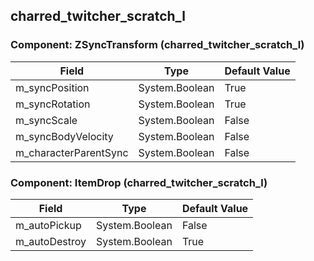## charred_twitcher_scratch_l

### Component: ZSyncTransform (charred_twitcher_scratch_l)

|Field|Type|Default Value|
|---|---|---|
|m_syncPosition|System.Boolean|True|
|m_syncRotation|System.Boolean|True|
|m_syncScale|System.Boolean|False|
|m_syncBodyVelocity|System.Boolean|False|
|m_characterParentSync|System.Boolean|False|

### Component: ItemDrop (charred_twitcher_scratch_l)

|Field|Type|Default Value|
|---|---|---|
|m_autoPickup|System.Boolean|False|
|m_autoDestroy|System.Boolean|True|

